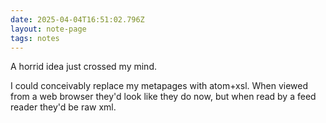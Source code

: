 ```yaml
---
date: 2025-04-04T16:51:02.796Z
layout: note-page
tags: notes
---
```

A horrid idea just crossed my mind.

I could conceivably replace my metapages with atom+xsl. When viewed from a web browser they'd look like they do now, but when read by a feed reader they'd be raw xml.
